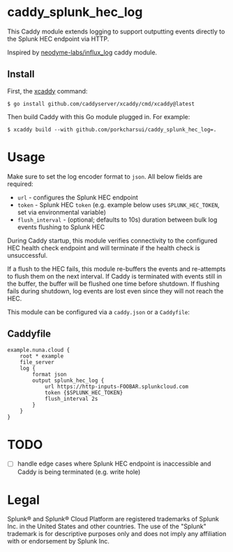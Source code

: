 # caddy_splunk_hec_log

This Caddy module extends logging to support outputting events directly to the Splunk HEC endpoint via HTTP.

Inspired by [neodyme-labs/influx_log](https://github.com/neodyme-labs/influx_log) caddy module.

## Install

First, the [xcaddy](https://github.com/caddyserver/xcaddy) command:

```shell
$ go install github.com/caddyserver/xcaddy/cmd/xcaddy@latest
```

Then build Caddy with this Go module plugged in. For example:

```shell
$ xcaddy build --with github.com/porkcharsui/caddy_splunk_hec_log=.
```

# Usage

Make sure to set the log encoder format to `json`. All below fields are required: 

* `url` - configures the Splunk HEC endpoint
* `token` - Splunk HEC `token` (e.g. example below uses `SPLUNK_HEC_TOKEN`, set via environmental variable)
* `flush_interval` - (optional; defaults to 10s) duration between bulk log events flushing to Splunk HEC  

During Caddy startup, this module verifies connectivity to the configured HEC health check endpoint and will terminate if the health check is unsuccessful.

If a flush to the HEC fails, this module re-buffers the events and re-attempts to flush them on the next interval. If Caddy is terminated with events still in the buffer, the buffer will be flushed one time before shutdown. If flushing fails during shutdown, log events are lost even since they will not reach the HEC.

This module can be configured via a `caddy.json` or a `Caddyfile`:

## Caddyfile
```
example.nuna.cloud {
	root * example
	file_server
	log {
		format json
		output splunk_hec_log {
			url https://http-inputs-FOOBAR.splunkcloud.com
			token {$SPLUNK_HEC_TOKEN}
			flush_interval 2s
		}
	}
}
```

# TODO

- [ ] handle edge cases where Splunk HEC endpoint is inaccessible and Caddy is being terminated (e.g. write hole) 


# Legal

Splunk® and Splunk® Cloud Platform are registered trademarks of Splunk Inc. in the United States and other countries. The use of the "Splunk" trademark is for descriptive purposes only and does not imply any affiliation with or endorsement by Splunk Inc.